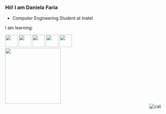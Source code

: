 ### Hii! I am Daniela Faria

-  Computer Engineering Student at Inatel

I am learning:

<div>
<img src="https://cdn.jsdelivr.net/gh/devicons/devicon/icons/git/git-original.svg" width="40" height="40"/> <img src="https://cdn.jsdelivr.net/gh/devicons/devicon/icons/java/java-plain.svg" width="40" height="40"/> <img src="https://cdn.jsdelivr.net/gh/devicons/devicon/icons/javascript/javascript-original.svg" width="40" height="40"/> <img src="https://cdn.jsdelivr.net/gh/devicons/devicon/icons/cplusplus/cplusplus-plain.svg" width="40" height="40"/> <img src="https://cdn.jsdelivr.net/gh/devicons/devicon/icons/mysql/mysql-plain-wordmark.svg" width="40" height="40"/>
<div>

<div>
<a href="https://github.com/01danifaria">
<img height="180em" src="https://github-readme-stats.vercel.app/api?username=01danifaria&show_icons=true&theme=dracula&include_all_commits=true&count_private=true"/>
</div>

<div>
<img align ="right" alt ="cat" src=https://tenor.com/view/wow-interesting-cool-busy-busy-cat-gif-23685199>
<div>
